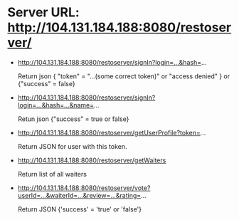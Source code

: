 Server URL: http://104.131.184.188:8080/restoserver/
=================

- http://104.131.184.188:8080/restoserver/signIn?login=...&hash=...
  
  Return json { "token" = "...(some correct token)" or "access denied" } or {"success" = false}

- http://104.131.184.188:8080/restoserver/signIn?login=...&hash=...&name=...
  
  Retun json {"success" = true or false}
  

- http://104.131.184.188:8080/restoserver/getUserProfile?token=...
  
  Return JSON for user with this token.


- http://104.131.184.188:8080/restoserver/getWaiters

  Return list of all waiters



- http://104.131.184.188:8080/restoserver/vote?userId=...&waiterId=...&review=...&rating=...

  Return JSON {'success' = 'true' or 'false'}
